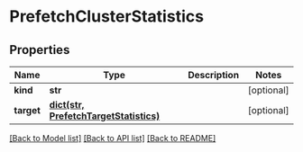 # PrefetchClusterStatistics

## Properties
Name | Type | Description | Notes
------------ | ------------- | ------------- | -------------
**kind** | **str** |  | [optional] 
**target** | [**dict(str, PrefetchTargetStatistics)**](PrefetchTargetStatistics.md) |  | [optional] 

[[Back to Model list]](../README.md#documentation-for-models) [[Back to API list]](../README.md#documentation-for-api-endpoints) [[Back to README]](../README.md)


